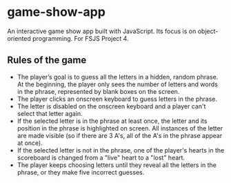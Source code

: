 # game-show-app
 An interactive game show app built with JavaScript. Its focus is on object-oriented programming. For FSJS Project 4.

## Rules of the game
- The player’s goal is to guess all the letters in a hidden, random phrase. At the beginning, the player only sees the number of letters and words in the phrase, represented by blank boxes on the screen.
- The player clicks an onscreen keyboard to guess letters in the phrase.
- The letter is disabled on the onscreen keyboard and a player can't select that letter again.
- If the selected letter is in the phrase at least once, the letter and its position in the phrase is highlighted on screen. All instances of the letter are made visible (so if there are 3 A's, all of the A's in the phrase appear at once).
- If the selected letter is not in the phrase, one of the player's hearts in the scoreboard is changed from a "live" heart to a "lost" heart.
- The player keeps choosing letters until they reveal all the letters in the phrase, or they make five incorrect guesses.